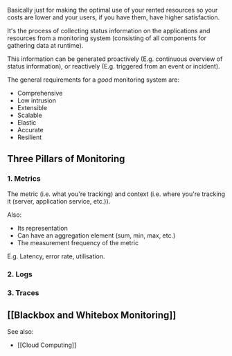 Basically just for making the optimal use of your rented resources so your costs are lower and your users, if you have them, have higher satisfaction.

It's the process of collecting status information on the applications and resources from a monitoring system (consisting of all components for gathering data at runtime).

This information can be generated proactively (E.g. continuous overview of status information), or reactively (E.g. triggered from an event or incident).

The general requirements for a *good* monitoring system are:
- Comprehensive
- Low intrusion
- Extensible
- Scalable
- Elastic
- Accurate
- Resilient

## Three Pillars of Monitoring

### 1. Metrics

The metric (i.e. what you're tracking) and context (i.e. where you're tracking it (server, application service, etc.)).

Also:
- Its representation
- Can have an aggregation element (sum, min, max, etc.)
- The measurement frequency of the metric

E.g. Latency, error rate, utilisation.

### 2. Logs

### 3. Traces

## [[Blackbox and Whitebox Monitoring]]

See also:
- [[Cloud Computing]]